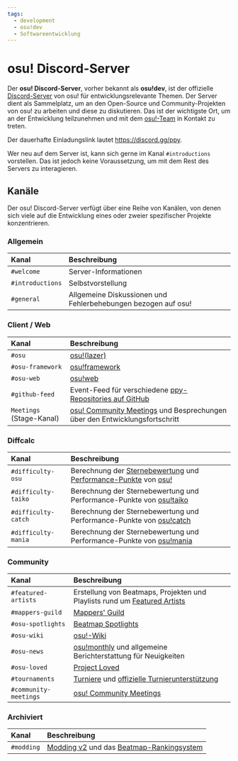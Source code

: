 ```yaml
---
tags:
  - development
  - osu!dev
  - Softwareentwicklung
---
```


# osu! Discord-Server

Der **osu! Discord-Server**, vorher bekannt als **osu!dev**, ist der offizielle [Discord-Server](https://discord.com/) von osu! für entwicklungsrelevante Themen. Der Server dient als Sammelplatz, um an den Open-Source und Community-Projekten von osu! zu arbeiten und diese zu diskutieren. Das ist der wichtigste Ort, um an der Entwicklung teilzunehmen und mit dem [osu!-Team](/wiki/People/osu!_team) in Kontakt zu treten.

Der dauerhafte Einladungslink lautet <https://discord.gg/ppy>.

Wer neu auf dem Server ist, kann sich gerne im Kanal `#introductions` vorstellen. Das ist jedoch keine Voraussetzung, um mit dem Rest des Servers zu interagieren.

## Kanäle

Der osu! Discord-Server verfügt über eine Reihe von Kanälen, von denen sich viele auf die Entwicklung eines oder zweier spezifischer Projekte konzentrieren.

### Allgemein

| Kanal | Beschreibung |
| :-- | :-- |
| `#welcome` | Server-Informationen |
| `#introductions` | Selbstvorstellung |
| `#general` | Allgemeine Diskussionen und Fehlerbehebungen bezogen auf osu! |

### Client / Web

| Kanal | Beschreibung |
| :-- | :-- |
| `#osu` | [osu!(lazer)](/wiki/Client/Release_stream/Lazer) |
| `#osu-framework` | [osu!framework](https://github.com/ppy/osu-framework) |
| `#osu-web` | [osu!web](https://github.com/ppy/osu-web) |
| `#github-feed` | Event-Feed für verschiedene [ppy-Repositories auf GitHub](https://github.com/ppy) |
| `Meetings` (Stage-Kanal) | [osu! Community Meetings](/wiki/Community/osu!_community_meetings) und Besprechungen über den Entwicklungsfortschritt |

### Diffcalc

| Kanal | Beschreibung |
| :-- | :-- |
| `#difficulty-osu` | Berechnung der [Sternebewertung](/wiki/Beatmap/Star_rating) und [Performance-Punkte](/wiki/Performance_points) von [osu!](/wiki/Game_mode/osu!) |
| `#difficulty-taiko` | Berechnung der Sternebewertung und Performance-Punkte von [osu!taiko](/wiki/Game_mode/osu!taiko) |
| `#difficulty-catch` | Berechnung der Sternebewertung und Performance-Punkte von [osu!catch](/wiki/Game_mode/osu!catch) |
| `#difficulty-mania` | Berechnung der Sternebewertung und Performance-Punkte von [osu!mania](/wiki/Game_mode/osu!mania) |

### Community

| Kanal | Beschreibung |
| :-- | :-- |
| `#featured-artists` | Erstellung von Beatmaps, Projekten und Playlists rund um [Featured Artists](/wiki/People/Featured_Artists) |
| `#mappers-guild` | [Mappers' Guild](/wiki/Community/Mappers_Guild) |
| `#osu-spotlights` | [Beatmap Spotlights](/wiki/Beatmap_Spotlights) |
| `#osu-wiki` | [osu!-Wiki](/wiki/osu!_wiki) |
| `#osu-news` | [osu!monthly](/wiki/Community/osu!monthly) und allgemeine Berichterstattung für Neuigkeiten |
| `#osu-loved` | [Project Loved](/wiki/Community/Project_Loved) |
| `#tournaments` | [Turniere](/wiki/Tournaments) und [offizielle Turnierunterstützung](/wiki/Tournaments/Official_support) |
| `#community-meetings` | [osu! Community Meetings](/wiki/Community/osu!_community_meetings) |

### Archiviert

| Kanal | Beschreibung |
| :-- | :-- |
| `#modding` | [Modding v2](/wiki/Beatmap_discussion) und das [Beatmap-Rankingsystem](/wiki/Beatmap_ranking_procedure) |
